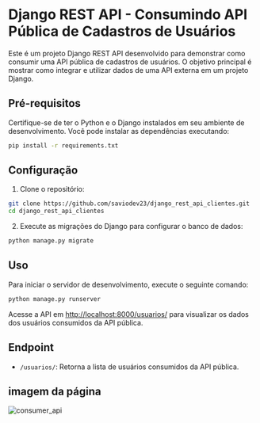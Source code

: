 # Django REST API - Consumindo API Pública de Cadastros de Usuários

Este é um projeto Django REST API desenvolvido para demonstrar como consumir uma API pública de cadastros de usuários. O objetivo principal é mostrar como integrar e utilizar dados de uma API externa em um projeto Django.

## Pré-requisitos

Certifique-se de ter o Python e o Django instalados em seu ambiente de desenvolvimento. Você pode instalar as dependências executando:

```bash
pip install -r requirements.txt
```

## Configuração

1. Clone o repositório:

```bash
git clone https://github.com/saviodev23/django_rest_api_clientes.git
cd django_rest_api_clientes
```

2. Execute as migrações do Django para configurar o banco de dados:

```bash
python manage.py migrate
```

## Uso

Para iniciar o servidor de desenvolvimento, execute o seguinte comando:

```bash
python manage.py runserver
```

Acesse a API em [http://localhost:8000/usuarios/](http://localhost:8000/api/usuarios/) para visualizar os dados dos usuários consumidos da API pública.

## Endpoint

- `/usuarios/`: Retorna a lista de usuários consumidos da API pública.


## imagem da página
![consumer_api](https://github.com/saviodev23/django_rest_api_clientes/assets/132952225/aea5142e-4ef3-4d88-b9af-aa246dd8a8ee)


